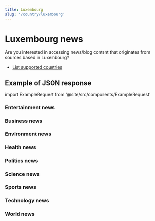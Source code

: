 ```yaml
---
title: Luxembourg
slug: '/country/luxembourg'
---
```


# Luxembourg news

Are you interested in accessing news/blog content that originates from sources based in Luxembourg?

- [List supported countries](/get-articles/countries)

## Example of JSON response

import ExampleRequest from '@site/src/components/ExampleRequest'

### Entertainment news
<ExampleRequest url="https://apitube.io/v1/news/articles?limit=2&category=news/Arts_and_Entertainment&country=lu"></ExampleRequest>

### Business news
<ExampleRequest url="https://apitube.io/v1/news/articles?limit=2&category=news/Business&country=lu"></ExampleRequest>

### Environment news
<ExampleRequest url="https://apitube.io/v1/news/articles?limit=2&category=news/Environment&country=lu"></ExampleRequest>

### Health news
<ExampleRequest url="https://apitube.io/v1/news/articles?limit=2&category=news/Health&country=lu"></ExampleRequest>

### Politics news
<ExampleRequest url="https://apitube.io/v1/news/articles?limit=2&category=news/Politics&country=lu"></ExampleRequest>

### Science news
<ExampleRequest url="https://apitube.io/v1/news/articles?limit=2&category=news/Science&country=lu"></ExampleRequest>

### Sports news
<ExampleRequest url="https://apitube.io/v1/news/articles?limit=2&category=news/Sports&country=lu"></ExampleRequest>

### Technology news
<ExampleRequest url="https://apitube.io/v1/news/articles?limit=2&category=news/Technology&country=lu"></ExampleRequest>

### World news
<ExampleRequest url="https://apitube.io/v1/news/articles?limit=2&category=news/World&country=lu"></ExampleRequest>
